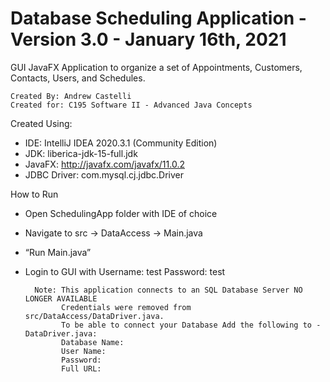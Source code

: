 Database Scheduling Application - Version 3.0 - January 16th, 2021
=
GUI JavaFX Application to organize a set of Appointments, Customers, Contacts, Users, and Schedules.

    Created By: Andrew Castelli
    Created for: C195 Software II - Advanced Java Concepts
Created Using:
- IDE: IntelliJ IDEA 2020.3.1 (Community Edition)
- JDK: liberica-jdk-15-full.jdk
- JavaFX: http://javafx.com/javafx/11.0.2
- JDBC Driver: com.mysql.cj.jdbc.Driver

How to Run
- Open SchedulingApp folder with IDE of choice
- Navigate to src -> DataAccess -> Main.java
- “Run Main.java”
- Login to GUI with Username: test   Password: test

        Note: This application connects to an SQL Database Server NO LONGER AVAILABLE
              Credentials were removed from src/DataAccess/DataDriver.java.
              To be able to connect your Database Add the following to - DataDriver.java:
              Database Name: 
              User Name:
              Password:
              Full URL:
